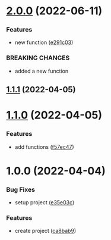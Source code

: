 # [2.0.0](https://github.com/andraderaul/poc-release/compare/v1.1.1...v2.0.0) (2022-06-11)


### Features

* new function ([e291c03](https://github.com/andraderaul/poc-release/commit/e291c03fb81befd7b4dcdecaeb79fd32103399d9))


### BREAKING CHANGES

* added a new function

## [1.1.1](https://github.com/andraderaul/poc-release/compare/v1.1.0...v1.1.1) (2022-04-05)

# [1.1.0](https://github.com/andraderaul/poc-release/compare/v1.0.0...v1.1.0) (2022-04-05)


### Features

* add functions ([f57ec47](https://github.com/andraderaul/poc-release/commit/f57ec47c0f8d011c3e9a163238113c3466c754f5))

# 1.0.0 (2022-04-04)


### Bug Fixes

* setup project ([e35e03c](https://github.com/andraderaul/poc-release/commit/e35e03c5991dbdcd3495f903cbf2397e4bd6b4fb))


### Features

* create project ([ca8bab9](https://github.com/andraderaul/poc-release/commit/ca8bab9fe4039afb59e73594c33a5cb84401b058))
